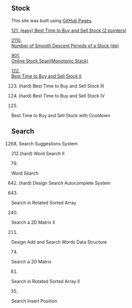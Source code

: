 
## Stock
This site was built using [GitHub Pages](https://pages.github.com/).

[121.	(easy)
Best Time to Buy and Sell Stock (2 pointers)](https://github.com/52147/A-interview/blob/main/src/stock/BestTimeToBuyAndSellStock.java)

[2110.	
Number of Smooth Descent Periods of a Stock (dp)](https://github.com/52147/A-interview/blob/main/src/stock/NumberOfSmoothDescentPeriodsOfAStock2110.java)

[901.	
Online Stock Span(Monotonic Stack)](https://github.com/52147/Monotonic-Stack/blob/main/src/monotonicstack/StockSpanner.java)

[122.	
Best Time to Buy and Sell Stock II](https://github.com/52147/A-interview/blob/main/src/stock/BestTimeToBuyAndSellStockII122.java)

123.	(hard)
Best Time to Buy and Sell Stock III

188.	(hard)
Best Time to Buy and Sell Stock IV

309.	
Best Time to Buy and Sell Stock with Cooldown

## Search
1268. Search Suggestions System


212.(hard)
Word Search II

79.	
Word Search

642.	(hard)
Design Search Autocomplete System

33.	
Search in Rotated Sorted Array

240.	
Search a 2D Matrix II

211.	
Design Add and Search Words Data Structure

74.	
Search a 2D Matrix

81.	
Search in Rotated Sorted Array II

35.	
Search Insert Position

